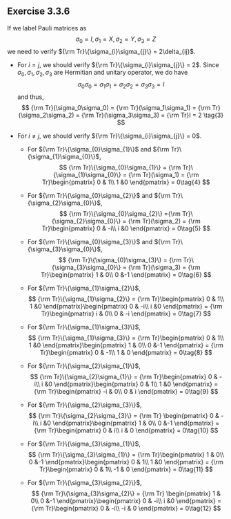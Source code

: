 ## Exercise 3.3.6

If we label Pauli matrices as 
$$
\sigma_0 = I, \sigma_1 = X, \sigma_2 = Y, \sigma_3 = Z \tag{1}\label{1}
$$
we need to verify ${\rm Tr}\{\sigma_{i}\sigma_{j}\} = 2\delta_{ij}$. 

* For $i=j$, we should verify ${\rm Tr}\{\sigma_{i}\sigma_{j}\} = 2$. Since $\sigma_0, \sigma_1, \sigma_2, \sigma_3$ are Hermitian and unitary operator, we do have 
  $$
  \sigma_0\sigma_0 = \sigma_1\sigma_1 = \sigma_2\sigma_2 = \sigma_3\sigma_3 = I \tag{2}
  $$
  and thus, 
  $$
  {\rm Tr}(\sigma_0\sigma_0) = {\rm Tr}(\sigma_1\sigma_1) = {\rm Tr}(\sigma_2\sigma_2) = {\rm Tr}(\sigma_3\sigma_3) = {\rm Tr}I = 2 \tag{3}
  $$

* For $i\neq j$, we should verify ${\rm Tr}\{\sigma_{i}\sigma_{j}\} = 0$.

  * For ${\rm Tr}\{\sigma_{0}\sigma_{1}\}$ and ${\rm Tr}\{\sigma_{1}\sigma_{0}\}$,
    $$
    {\rm Tr}\{\sigma_{0}\sigma_{1}\} = {\rm Tr}\{\sigma_{1}\sigma_{0}\} = {\rm Tr}(\sigma_1) = {\rm Tr}\begin{pmatrix}
    0 & 1\\ 1 &0
    \end{pmatrix} = 0\tag{4}
    $$

  * For ${\rm Tr}\{\sigma_{0}\sigma_{2}\}$ and ${\rm Tr}\{\sigma_{2}\sigma_{0}\}$,
    $$
    {\rm Tr}\{\sigma_{0}\sigma_{2}\} ={\rm Tr}\{\sigma_{2}\sigma_{0}\} = {\rm Tr}(\sigma_2) = {\rm Tr}\begin{pmatrix}
    0 & -i\\ i &0
    \end{pmatrix} = 0\tag{5}
    $$

  * For ${\rm Tr}\{\sigma_{0}\sigma_{3}\}$ and ${\rm Tr}\{\sigma_{3}\sigma_{0}\}$,
    $$
    {\rm Tr}\{\sigma_{0}\sigma_{3}\} = {\rm Tr}\{\sigma_{3}\sigma_{0}\} = {\rm Tr}(\sigma_3) = {\rm Tr}\begin{pmatrix}
    1 & 0\\ 0 &-1
    \end{pmatrix} = 0\tag{6}
    $$

  * For ${\rm Tr}\{\sigma_{1}\sigma_{2}\}$,
    $$
    {\rm Tr}\{\sigma_{1}\sigma_{2}\} = {\rm Tr}\begin{pmatrix}
    0 & 1\\ 1 &0
    \end{pmatrix}\begin{pmatrix}
    0 & -i\\ i &0
    \end{pmatrix} = {\rm Tr}\begin{pmatrix}
    i & 0\\ 0 & -i
    \end{pmatrix} = 0\tag{7}
    $$

  * For ${\rm Tr}\{\sigma_{1}\sigma_{3}\}$,
    $$
    {\rm Tr}\{\sigma_{1}\sigma_{3}\} = {\rm Tr}\begin{pmatrix}
    0 & 1\\ 1 &0
    \end{pmatrix}\begin{pmatrix}
    1 & 0\\ 0 &-1
    \end{pmatrix} = {\rm Tr}\begin{pmatrix}
    0 & -1\\ 1 & 0
    \end{pmatrix} = 0\tag{8}
    $$

  * For ${\rm Tr}\{\sigma_{2}\sigma_{1}\}$​,
    $$
    {\rm Tr}\{\sigma_{2}\sigma_{1}\} = {\rm Tr}\begin{pmatrix}
    0 & -i\\ i &0
    \end{pmatrix}\begin{pmatrix}
    0 & 1\\ 1 &0
    \end{pmatrix} = {\rm Tr}\begin{pmatrix}
    -i & 0\\ 0 & i
    \end{pmatrix} = 0\tag{9}
    $$

  * For ${\rm Tr}\{\sigma_{2}\sigma_{3}\}$​,
    $$
    {\rm Tr}\{\sigma_{2}\sigma_{3}\} = {\rm Tr} \begin{pmatrix}
    0 & -i\\ i &0
    \end{pmatrix}\begin{pmatrix}
    1 & 0\\ 0 &-1
    \end{pmatrix} = {\rm Tr}\begin{pmatrix}
    0 & i\\ i & 0
    \end{pmatrix} = 0\tag{10}
    $$

  * For ${\rm Tr}\{\sigma_{3}\sigma_{1}\}$​,
    $$
    {\rm Tr}\{\sigma_{3}\sigma_{1}\} = {\rm Tr}\begin{pmatrix}
    1 & 0\\ 0 &-1
    \end{pmatrix}\begin{pmatrix}
    0 & 1\\ 1 &0
    \end{pmatrix} = {\rm Tr}\begin{pmatrix}
    0 & 1\\ -1 & 0
    \end{pmatrix} = 0\tag{11}
    $$

  * For ${\rm Tr}\{\sigma_{3}\sigma_{2}\}$​,
    $$
    {\rm Tr}\{\sigma_{3}\sigma_{2}\} = {\rm Tr} \begin{pmatrix}
    1 & 0\\ 0 &-1
    \end{pmatrix}\begin{pmatrix}
    0 & -i\\ i &0
    \end{pmatrix} = {\rm Tr}\begin{pmatrix}
    0 & -i\\ -i & 0
    \end{pmatrix} = 0\tag{12}
    $$
